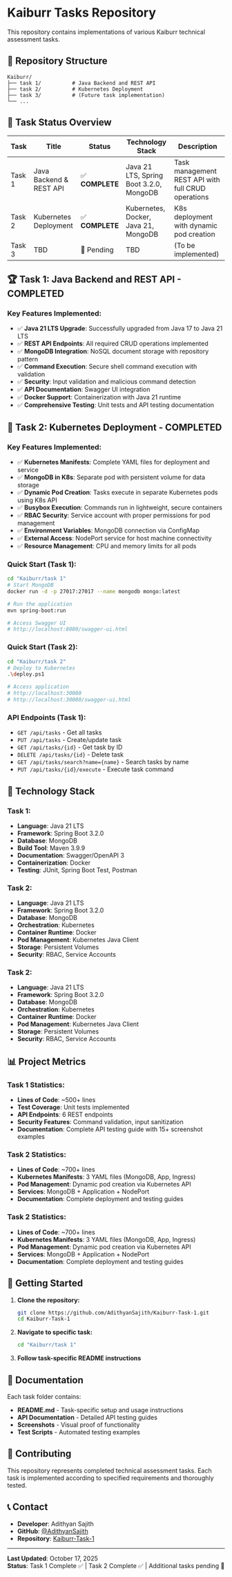 # Kaiburr Tasks Repository

This repository contains implementations of various Kaiburr technical assessment tasks.

## 📁 **Repository Structure**

```
Kaiburr/
├── task 1/          # Java Backend and REST API
├── task 2/          # Kubernetes Deployment
├── task 3/          # (Future task implementation)
└── ...
```

## 🎯 **Task Status Overview**

| Task   | Title                   | Status          | Technology Stack                        | Description                                        |
| ------ | ----------------------- | --------------- | --------------------------------------- | -------------------------------------------------- |
| Task 1 | Java Backend & REST API | ✅ **COMPLETE** | Java 21 LTS, Spring Boot 3.2.0, MongoDB | Task management REST API with full CRUD operations |
| Task 2 | Kubernetes Deployment   | ✅ **COMPLETE** | Kubernetes, Docker, Java 21, MongoDB   | K8s deployment with dynamic pod creation |
| Task 3 | TBD                     | 🔄 Pending      | TBD                                     | (To be implemented)                                |

## 🏆 **Task 1: Java Backend and REST API - COMPLETED**

### **Key Features Implemented:**

- ✅ **Java 21 LTS Upgrade**: Successfully upgraded from Java 17 to Java 21 LTS
- ✅ **REST API Endpoints**: All required CRUD operations implemented
- ✅ **MongoDB Integration**: NoSQL document storage with repository pattern
- ✅ **Command Execution**: Secure shell command execution with validation
- ✅ **Security**: Input validation and malicious command detection
- ✅ **API Documentation**: Swagger UI integration
- ✅ **Docker Support**: Containerization with Java 21 runtime
- ✅ **Comprehensive Testing**: Unit tests and API testing documentation

## 🚀 **Task 2: Kubernetes Deployment - COMPLETED**

### **Key Features Implemented:**

- ✅ **Kubernetes Manifests**: Complete YAML files for deployment and service
- ✅ **MongoDB in K8s**: Separate pod with persistent volume for data storage
- ✅ **Dynamic Pod Creation**: Tasks execute in separate Kubernetes pods using K8s API
- ✅ **Busybox Execution**: Commands run in lightweight, secure containers
- ✅ **RBAC Security**: Service account with proper permissions for pod management
- ✅ **Environment Variables**: MongoDB connection via ConfigMap
- ✅ **External Access**: NodePort service for host machine connectivity
- ✅ **Resource Management**: CPU and memory limits for all pods

### **Quick Start (Task 1):**

```bash
cd "Kaiburr/task 1"
# Start MongoDB
docker run -d -p 27017:27017 --name mongodb mongo:latest

# Run the application
mvn spring-boot:run

# Access Swagger UI
# http://localhost:8080/swagger-ui.html
```

### **Quick Start (Task 2):**

```bash
cd "Kaiburr/task 2"
# Deploy to Kubernetes
.\deploy.ps1

# Access application
# http://localhost:30080
# http://localhost:30080/swagger-ui.html
```

### **API Endpoints (Task 1):**

- `GET /api/tasks` - Get all tasks
- `PUT /api/tasks` - Create/update task
- `GET /api/tasks/{id}` - Get task by ID
- `DELETE /api/tasks/{id}` - Delete task
- `GET /api/tasks/search?name={name}` - Search tasks by name
- `PUT /api/tasks/{id}/execute` - Execute task command

## 🔧 **Technology Stack**

### **Task 1:**

- **Language**: Java 21 LTS
- **Framework**: Spring Boot 3.2.0
- **Database**: MongoDB
- **Build Tool**: Maven 3.9.9
- **Documentation**: Swagger/OpenAPI 3
- **Containerization**: Docker
- **Testing**: JUnit, Spring Boot Test, Postman

### **Task 2:**

- **Language**: Java 21 LTS
- **Framework**: Spring Boot 3.2.0
- **Database**: MongoDB
- **Orchestration**: Kubernetes
- **Container Runtime**: Docker
- **Pod Management**: Kubernetes Java Client
- **Storage**: Persistent Volumes
- **Security**: RBAC, Service Accounts

### **Task 2:**

- **Language**: Java 21 LTS
- **Framework**: Spring Boot 3.2.0
- **Database**: MongoDB
- **Orchestration**: Kubernetes
- **Container Runtime**: Docker
- **Pod Management**: Kubernetes Java Client
- **Storage**: Persistent Volumes
- **Security**: RBAC, Service Accounts

## 📊 **Project Metrics**

### **Task 1 Statistics:**

- **Lines of Code**: ~500+ lines
- **Test Coverage**: Unit tests implemented
- **API Endpoints**: 6 REST endpoints
- **Security Features**: Command validation, input sanitization
- **Documentation**: Complete API testing guide with 15+ screenshot examples

### **Task 2 Statistics:**

- **Lines of Code**: ~700+ lines
- **Kubernetes Manifests**: 3 YAML files (MongoDB, App, Ingress)
- **Pod Management**: Dynamic pod creation via Kubernetes API
- **Services**: MongoDB + Application + NodePort
- **Documentation**: Complete deployment and testing guides

### **Task 2 Statistics:**

- **Lines of Code**: ~700+ lines
- **Kubernetes Manifests**: 3 YAML files (MongoDB, App, Ingress)
- **Pod Management**: Dynamic pod creation via Kubernetes API
- **Services**: MongoDB + Application + NodePort
- **Documentation**: Complete deployment and testing guides

## 🚀 **Getting Started**

1. **Clone the repository:**

   ```bash
   git clone https://github.com/AdithyanSajith/Kaiburr-Task-1.git
   cd Kaiburr-Task-1
   ```

2. **Navigate to specific task:**

   ```bash
   cd "Kaiburr/task 1"
   ```

3. **Follow task-specific README instructions**

## 📝 **Documentation**

Each task folder contains:

- **README.md** - Task-specific setup and usage instructions
- **API Documentation** - Detailed API testing guides
- **Screenshots** - Visual proof of functionality
- **Test Scripts** - Automated testing examples

## 🤝 **Contributing**

This repository represents completed technical assessment tasks. Each task is implemented according to specified requirements and thoroughly tested.

## 📞 **Contact**

- **Developer**: Adithyan Sajith
- **GitHub**: [@AdithyanSajith](https://github.com/AdithyanSajith)
- **Repository**: [Kaiburr-Task-1](https://github.com/AdithyanSajith/Kaiburr-Task-1)

---

**Last Updated**: October 17, 2025  
**Status**: Task 1 Complete ✅ | Task 2 Complete ✅ | Additional tasks pending 🔄
